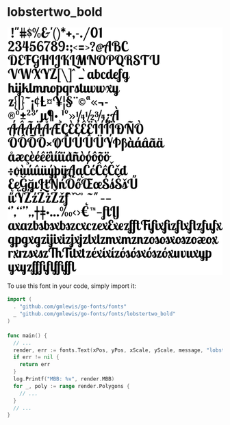 # lobstertwo_bold

![lobstertwo_bold](lobstertwo_bold.png)

To use this font in your code, simply import it:

```go
import (
  . "github.com/gmlewis/go-fonts/fonts"
  _ "github.com/gmlewis/go-fonts/fonts/lobstertwo_bold"
)

func main() {
  // ...
  render, err := fonts.Text(xPos, yPos, xScale, yScale, message, "lobstertwo_bold", Center)
  if err != nil {
    return err
  }
  log.Printf("MBB: %v", render.MBB)
  for _, poly := range render.Polygons {
    // ...
  }
  // ...
}
```
